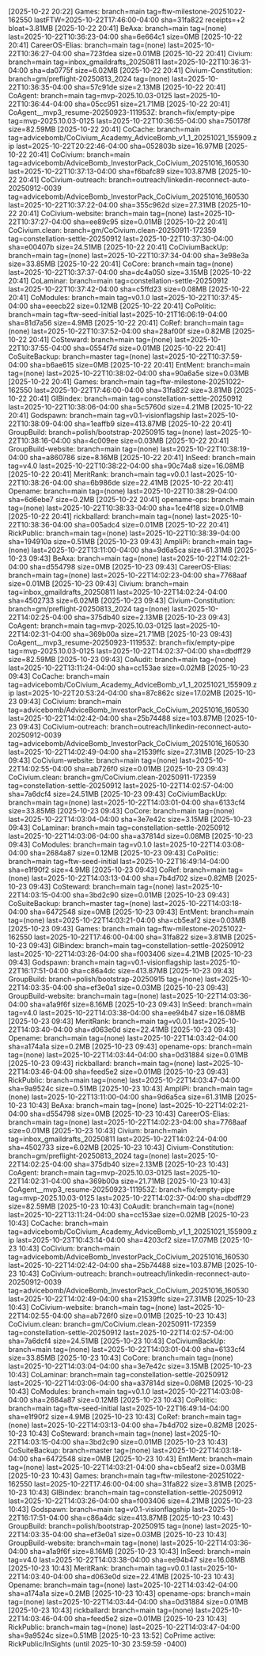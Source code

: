 [2025-10-22 20:22] Games: branch=main tag=ftw-milestone-20251022-162550 lastFTW=2025-10-22T17:46:00-04:00 sha=31fa822 receipts=+2 bloat=3.81MB
[2025-10-22 20:41] BeAxa: branch=main tag=(none) last=2025-10-22T10:36:23-04:00 sha=6e664c1 size=0MB
[2025-10-22 20:41] CareerOS-Elias: branch=main tag=(none) last=2025-10-22T10:36:27-04:00 sha=723fdea size=0.01MB
[2025-10-22 20:41] Civium: branch=main tag=inbox_gmaildrafts_20250811 last=2025-10-22T10:36:31-04:00 sha=da0775f size=6.02MB
[2025-10-22 20:41] Civium-Constitution: branch=gm/preflight-20250813_2024 tag=(none) last=2025-10-22T10:36:35-04:00 sha=57c91de size=2.13MB
[2025-10-22 20:41] CoAgent: branch=main tag=mvp-2025.10.03-0125 last=2025-10-22T10:36:44-04:00 sha=05cc951 size=21.71MB
[2025-10-22 20:41] CoAgent__mvp3_resume-20250923-111953Z: branch=fix/empty-pipe tag=mvp-2025.10.03-0125 last=2025-10-22T10:36:55-04:00 sha=750178f size=82.59MB
[2025-10-22 20:41] CoCache: branch=main tag=advicebomb/CoCivium_Academy_AdviceBomb_v1_1_20251021_155909.zip last=2025-10-22T20:22:46-04:00 sha=052803b size=16.97MB
[2025-10-22 20:41] CoCivium: branch=main tag=advicebomb/AdviceBomb_InvestorPack_CoCivium_20251016_160530 last=2025-10-22T10:37:13-04:00 sha=f6bafc89 size=103.87MB
[2025-10-22 20:41] CoCivium-outreach: branch=outreach/linkedin-reconnect-auto-20250912-0039 tag=advicebomb/AdviceBomb_InvestorPack_CoCivium_20251016_160530 last=2025-10-22T10:37:22-04:00 sha=355c962d size=27.31MB
[2025-10-22 20:41] CoCivium-website: branch=main tag=(none) last=2025-10-22T10:37:27-04:00 sha=ee89c95 size=0.01MB
[2025-10-22 20:41] CoCivium.clean: branch=gm/CoCivium.clean-20250911-172359 tag=constellation-settle-20250912 last=2025-10-22T10:37:30-04:00 sha=e00407b size=24.51MB
[2025-10-22 20:41] CoCiviumBackUp: branch=main tag=(none) last=2025-10-22T10:37:34-04:00 sha=3e98e3a size=33.85MB
[2025-10-22 20:41] CoCore: branch=main tag=(none) last=2025-10-22T10:37:37-04:00 sha=dc4a050 size=3.15MB
[2025-10-22 20:41] CoLaminar: branch=main tag=constellation-settle-20250912 last=2025-10-22T10:37:42-04:00 sha=c5ffd23 size=0.08MB
[2025-10-22 20:41] CoModules: branch=main tag=v0.1.0 last=2025-10-22T10:37:45-04:00 sha=eeecb22 size=0.12MB
[2025-10-22 20:41] CoPolitic: branch=main tag=ftw-seed-initial last=2025-10-21T16:06:19-04:00 sha=81d7a56 size=4.9MB
[2025-10-22 20:41] CoRef: branch=main tag=(none) last=2025-10-22T10:37:52-04:00 sha=28af00f size=0.82MB
[2025-10-22 20:41] CoSteward: branch=main tag=(none) last=2025-10-22T10:37:55-04:00 sha=0554f7d size=0.01MB
[2025-10-22 20:41] CoSuiteBackup: branch=master tag=(none) last=2025-10-22T10:37:59-04:00 sha=b6ae615 size=0MB
[2025-10-22 20:41] EntMent: branch=main tag=(none) last=2025-10-22T10:38:02-04:00 sha=90a6a5e size=0.03MB
[2025-10-22 20:41] Games: branch=main tag=ftw-milestone-20251022-162550 last=2025-10-22T17:46:00-04:00 sha=31fa822 size=3.81MB
[2025-10-22 20:41] GIBindex: branch=main tag=constellation-settle-20250912 last=2025-10-22T10:38:06-04:00 sha=5c5760d size=4.21MB
[2025-10-22 20:41] Godspawn: branch=main tag=v0.1-visionflagship last=2025-10-22T10:38:09-04:00 sha=1eaffb9 size=413.87MB
[2025-10-22 20:41] GroupBuild: branch=polish/bootstrap-20250915 tag=(none) last=2025-10-22T10:38:16-04:00 sha=4c009ee size=0.03MB
[2025-10-22 20:41] GroupBuild-website: branch=main tag=(none) last=2025-10-22T10:38:19-04:00 sha=a860786 size=8.16MB
[2025-10-22 20:41] InSeed: branch=main tag=v4.0 last=2025-10-22T10:38:22-04:00 sha=90c74a8 size=16.08MB
[2025-10-22 20:41] MeritRank: branch=main tag=v0.0.1 last=2025-10-22T10:38:26-04:00 sha=6b986de size=22.41MB
[2025-10-22 20:41] Opename: branch=main tag=(none) last=2025-10-22T10:38:29-04:00 sha=6d6ebe7 size=0.2MB
[2025-10-22 20:41] opename-ops: branch=main tag=(none) last=2025-10-22T10:38:33-04:00 sha=1ce4f18 size=0.01MB
[2025-10-22 20:41] rickballard: branch=main tag=(none) last=2025-10-22T10:38:36-04:00 sha=005adc4 size=0.01MB
[2025-10-22 20:41] RickPublic: branch=main tag=(none) last=2025-10-22T10:38:39-04:00 sha=194910a size=0.51MB
[2025-10-23 09:43] AmpliPi: branch=main tag=(none) last=2025-10-22T13:11:00-04:00 sha=9d6a5ca size=61.31MB
[2025-10-23 09:43] BeAxa: branch=main tag=(none) last=2025-10-22T14:02:21-04:00 sha=d554798 size=0MB
[2025-10-23 09:43] CareerOS-Elias: branch=main tag=(none) last=2025-10-22T14:02:23-04:00 sha=7768aaf size=0.01MB
[2025-10-23 09:43] Civium: branch=main tag=inbox_gmaildrafts_20250811 last=2025-10-22T14:02:24-04:00 sha=4502733 size=6.02MB
[2025-10-23 09:43] Civium-Constitution: branch=gm/preflight-20250813_2024 tag=(none) last=2025-10-22T14:02:25-04:00 sha=375db40 size=2.13MB
[2025-10-23 09:43] CoAgent: branch=main tag=mvp-2025.10.03-0125 last=2025-10-22T14:02:31-04:00 sha=369b00a size=21.71MB
[2025-10-23 09:43] CoAgent__mvp3_resume-20250923-111953Z: branch=fix/empty-pipe tag=mvp-2025.10.03-0125 last=2025-10-22T14:02:37-04:00 sha=dbdff29 size=82.59MB
[2025-10-23 09:43] CoAudit: branch=main tag=(none) last=2025-10-22T13:11:24-04:00 sha=cc153ae size=0.02MB
[2025-10-23 09:43] CoCache: branch=main tag=advicebomb/CoCivium_Academy_AdviceBomb_v1_1_20251021_155909.zip last=2025-10-22T20:53:24-04:00 sha=87c862c size=17.02MB
[2025-10-23 09:43] CoCivium: branch=main tag=advicebomb/AdviceBomb_InvestorPack_CoCivium_20251016_160530 last=2025-10-22T14:02:42-04:00 sha=25b74488 size=103.87MB
[2025-10-23 09:43] CoCivium-outreach: branch=outreach/linkedin-reconnect-auto-20250912-0039 tag=advicebomb/AdviceBomb_InvestorPack_CoCivium_20251016_160530 last=2025-10-22T14:02:49-04:00 sha=21539ffc size=27.31MB
[2025-10-23 09:43] CoCivium-website: branch=main tag=(none) last=2025-10-22T14:02:55-04:00 sha=ab726f0 size=0.01MB
[2025-10-23 09:43] CoCivium.clean: branch=gm/CoCivium.clean-20250911-172359 tag=constellation-settle-20250912 last=2025-10-22T14:02:57-04:00 sha=7a6dcf4 size=24.51MB
[2025-10-23 09:43] CoCiviumBackUp: branch=main tag=(none) last=2025-10-22T14:03:01-04:00 sha=6133cf4 size=33.85MB
[2025-10-23 09:43] CoCore: branch=main tag=(none) last=2025-10-22T14:03:04-04:00 sha=3e7e42c size=3.15MB
[2025-10-23 09:43] CoLaminar: branch=main tag=constellation-settle-20250912 last=2025-10-22T14:03:06-04:00 sha=a37814d size=0.08MB
[2025-10-23 09:43] CoModules: branch=main tag=v0.1.0 last=2025-10-22T14:03:08-04:00 sha=2684a87 size=0.12MB
[2025-10-23 09:43] CoPolitic: branch=main tag=ftw-seed-initial last=2025-10-22T16:49:14-04:00 sha=e1f90f2 size=4.9MB
[2025-10-23 09:43] CoRef: branch=main tag=(none) last=2025-10-22T14:03:13-04:00 sha=7b4d702 size=0.82MB
[2025-10-23 09:43] CoSteward: branch=main tag=(none) last=2025-10-22T14:03:15-04:00 sha=3bd2c90 size=0.01MB
[2025-10-23 09:43] CoSuiteBackup: branch=master tag=(none) last=2025-10-22T14:03:18-04:00 sha=6472548 size=0MB
[2025-10-23 09:43] EntMent: branch=main tag=(none) last=2025-10-22T14:03:21-04:00 sha=cb5eaf2 size=0.03MB
[2025-10-23 09:43] Games: branch=main tag=ftw-milestone-20251022-162550 last=2025-10-22T17:46:00-04:00 sha=31fa822 size=3.81MB
[2025-10-23 09:43] GIBindex: branch=main tag=constellation-settle-20250912 last=2025-10-22T14:03:26-04:00 sha=f003406 size=4.21MB
[2025-10-23 09:43] Godspawn: branch=main tag=v0.1-visionflagship last=2025-10-22T16:17:51-04:00 sha=c86a4dc size=413.87MB
[2025-10-23 09:43] GroupBuild: branch=polish/bootstrap-20250915 tag=(none) last=2025-10-22T14:03:35-04:00 sha=ef3e0a1 size=0.03MB
[2025-10-23 09:43] GroupBuild-website: branch=main tag=(none) last=2025-10-22T14:03:36-04:00 sha=a1a9f6f size=8.16MB
[2025-10-23 09:43] InSeed: branch=main tag=v4.0 last=2025-10-22T14:03:38-04:00 sha=ee94b47 size=16.08MB
[2025-10-23 09:43] MeritRank: branch=main tag=v0.0.1 last=2025-10-22T14:03:40-04:00 sha=d063e0d size=22.41MB
[2025-10-23 09:43] Opename: branch=main tag=(none) last=2025-10-22T14:03:42-04:00 sha=a174a1a size=0.2MB
[2025-10-23 09:43] opename-ops: branch=main tag=(none) last=2025-10-22T14:03:44-04:00 sha=0d31884 size=0.01MB
[2025-10-23 09:43] rickballard: branch=main tag=(none) last=2025-10-22T14:03:46-04:00 sha=feed5e2 size=0.01MB
[2025-10-23 09:43] RickPublic: branch=main tag=(none) last=2025-10-22T14:03:47-04:00 sha=9a9524c size=0.51MB
[2025-10-23 10:43] AmpliPi: branch=main tag=(none) last=2025-10-22T13:11:00-04:00 sha=9d6a5ca size=61.31MB
[2025-10-23 10:43] BeAxa: branch=main tag=(none) last=2025-10-22T14:02:21-04:00 sha=d554798 size=0MB
[2025-10-23 10:43] CareerOS-Elias: branch=main tag=(none) last=2025-10-22T14:02:23-04:00 sha=7768aaf size=0.01MB
[2025-10-23 10:43] Civium: branch=main tag=inbox_gmaildrafts_20250811 last=2025-10-22T14:02:24-04:00 sha=4502733 size=6.02MB
[2025-10-23 10:43] Civium-Constitution: branch=gm/preflight-20250813_2024 tag=(none) last=2025-10-22T14:02:25-04:00 sha=375db40 size=2.13MB
[2025-10-23 10:43] CoAgent: branch=main tag=mvp-2025.10.03-0125 last=2025-10-22T14:02:31-04:00 sha=369b00a size=21.71MB
[2025-10-23 10:43] CoAgent__mvp3_resume-20250923-111953Z: branch=fix/empty-pipe tag=mvp-2025.10.03-0125 last=2025-10-22T14:02:37-04:00 sha=dbdff29 size=82.59MB
[2025-10-23 10:43] CoAudit: branch=main tag=(none) last=2025-10-22T13:11:24-04:00 sha=cc153ae size=0.02MB
[2025-10-23 10:43] CoCache: branch=main tag=advicebomb/CoCivium_Academy_AdviceBomb_v1_1_20251021_155909.zip last=2025-10-23T10:43:14-04:00 sha=4203cf2 size=17.07MB
[2025-10-23 10:43] CoCivium: branch=main tag=advicebomb/AdviceBomb_InvestorPack_CoCivium_20251016_160530 last=2025-10-22T14:02:42-04:00 sha=25b74488 size=103.87MB
[2025-10-23 10:43] CoCivium-outreach: branch=outreach/linkedin-reconnect-auto-20250912-0039 tag=advicebomb/AdviceBomb_InvestorPack_CoCivium_20251016_160530 last=2025-10-22T14:02:49-04:00 sha=21539ffc size=27.31MB
[2025-10-23 10:43] CoCivium-website: branch=main tag=(none) last=2025-10-22T14:02:55-04:00 sha=ab726f0 size=0.01MB
[2025-10-23 10:43] CoCivium.clean: branch=gm/CoCivium.clean-20250911-172359 tag=constellation-settle-20250912 last=2025-10-22T14:02:57-04:00 sha=7a6dcf4 size=24.51MB
[2025-10-23 10:43] CoCiviumBackUp: branch=main tag=(none) last=2025-10-22T14:03:01-04:00 sha=6133cf4 size=33.85MB
[2025-10-23 10:43] CoCore: branch=main tag=(none) last=2025-10-22T14:03:04-04:00 sha=3e7e42c size=3.15MB
[2025-10-23 10:43] CoLaminar: branch=main tag=constellation-settle-20250912 last=2025-10-22T14:03:06-04:00 sha=a37814d size=0.08MB
[2025-10-23 10:43] CoModules: branch=main tag=v0.1.0 last=2025-10-22T14:03:08-04:00 sha=2684a87 size=0.12MB
[2025-10-23 10:43] CoPolitic: branch=main tag=ftw-seed-initial last=2025-10-22T16:49:14-04:00 sha=e1f90f2 size=4.9MB
[2025-10-23 10:43] CoRef: branch=main tag=(none) last=2025-10-22T14:03:13-04:00 sha=7b4d702 size=0.82MB
[2025-10-23 10:43] CoSteward: branch=main tag=(none) last=2025-10-22T14:03:15-04:00 sha=3bd2c90 size=0.01MB
[2025-10-23 10:43] CoSuiteBackup: branch=master tag=(none) last=2025-10-22T14:03:18-04:00 sha=6472548 size=0MB
[2025-10-23 10:43] EntMent: branch=main tag=(none) last=2025-10-22T14:03:21-04:00 sha=cb5eaf2 size=0.03MB
[2025-10-23 10:43] Games: branch=main tag=ftw-milestone-20251022-162550 last=2025-10-22T17:46:00-04:00 sha=31fa822 size=3.81MB
[2025-10-23 10:43] GIBindex: branch=main tag=constellation-settle-20250912 last=2025-10-22T14:03:26-04:00 sha=f003406 size=4.21MB
[2025-10-23 10:43] Godspawn: branch=main tag=v0.1-visionflagship last=2025-10-22T16:17:51-04:00 sha=c86a4dc size=413.87MB
[2025-10-23 10:43] GroupBuild: branch=polish/bootstrap-20250915 tag=(none) last=2025-10-22T14:03:35-04:00 sha=ef3e0a1 size=0.03MB
[2025-10-23 10:43] GroupBuild-website: branch=main tag=(none) last=2025-10-22T14:03:36-04:00 sha=a1a9f6f size=8.16MB
[2025-10-23 10:43] InSeed: branch=main tag=v4.0 last=2025-10-22T14:03:38-04:00 sha=ee94b47 size=16.08MB
[2025-10-23 10:43] MeritRank: branch=main tag=v0.0.1 last=2025-10-22T14:03:40-04:00 sha=d063e0d size=22.41MB
[2025-10-23 10:43] Opename: branch=main tag=(none) last=2025-10-22T14:03:42-04:00 sha=a174a1a size=0.2MB
[2025-10-23 10:43] opename-ops: branch=main tag=(none) last=2025-10-22T14:03:44-04:00 sha=0d31884 size=0.01MB
[2025-10-23 10:43] rickballard: branch=main tag=(none) last=2025-10-22T14:03:46-04:00 sha=feed5e2 size=0.01MB
[2025-10-23 10:43] RickPublic: branch=main tag=(none) last=2025-10-22T14:03:47-04:00 sha=9a9524c size=0.51MB
[2025-10-23 13:52] CoPrime active: RickPublic/InSights (until 2025-10-30 23:59:59 -0400)
